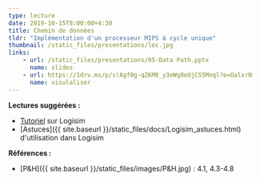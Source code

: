 ```yaml
---
type: lecture
date: 2019-10-15T8:00:00+4:30
title: Chemin de données
tldr: "Implémentation d'un processeur MIPS à cycle unique"
thumbnail: /static_files/presentations/lec.jpg
links: 
    - url: /static_files/presentations/05-Data Path.pptx
      name: slides
    - url: https://1drv.ms/p/s!Agf0g-qZKM8_y3eWg8eUjCS5Mnql?e=OalxrN
      name: visulaliser
---
```

**Lectures suggérées :**   
- [Tutoriel](http://www.cburch.com/logisim/docs/2.7/en/html/guide/tutorial/index.html) sur Logisim
- [Astuces]({{ site.baseurl }}/static_files/docs/Logisim_astuces.html) d'utilisation dans Logisim

**Références :**
- [P&H]({{ site.baseurl }}/static_files/images/P&H.jpg) : 4.1, 4.3-4.8

